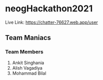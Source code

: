 # neogHackathon2021

Live Link: https://chatter-76627.web.app/user

## Team Maniacs

### Team Members
1. Ankit Singhania
2. Alish Vagadiya
3. Mohammad Bilal
